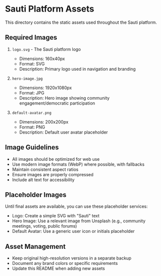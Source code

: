 # Sauti Platform Assets

This directory contains the static assets used throughout the Sauti platform.

## Required Images

1. `logo.svg` - The Sauti platform logo

   - Dimensions: 160x40px
   - Format: SVG
   - Description: Primary logo used in navigation and branding

2. `hero-image.jpg`

   - Dimensions: 1920x1080px
   - Format: JPG
   - Description: Hero image showing community engagement/democratic participation

3. `default-avatar.png`
   - Dimensions: 200x200px
   - Format: PNG
   - Description: Default user avatar placeholder

## Image Guidelines

- All images should be optimized for web use
- Use modern image formats (WebP) where possible, with fallbacks
- Maintain consistent aspect ratios
- Ensure images are properly compressed
- Include alt text for accessibility

## Placeholder Images

Until final assets are available, you can use these placeholder services:

- Logo: Create a simple SVG with "Sauti" text
- Hero Image: Use a relevant image from Unsplash (e.g., community meetings, voting, public forums)
- Default Avatar: Use a generic user icon or initials placeholder

## Asset Management

- Keep original high-resolution versions in a separate backup
- Document any brand colors or specific requirements
- Update this README when adding new assets
